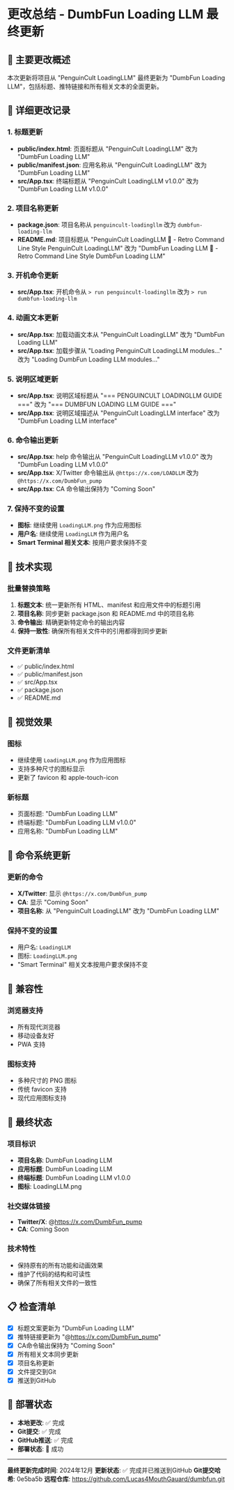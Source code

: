 # 更改总结 - DumbFun Loading LLM 最终更新

## 🎯 主要更改概述

本次更新将项目从 "PenguinCult LoadingLLM" 最终更新为 "DumbFun Loading LLM"，包括标题、推特链接和所有相关文本的全面更新。

## 📝 详细更改记录

### 1. 标题更新
- **public/index.html**: 页面标题从 "PenguinCult LoadingLLM" 改为 "DumbFun Loading LLM"
- **public/manifest.json**: 应用名称从 "PenguinCult LoadingLLM" 改为 "DumbFun Loading LLM"
- **src/App.tsx**: 终端标题从 "PenguinCult LoadingLLM v1.0.0" 改为 "DumbFun Loading LLM v1.0.0"

### 2. 项目名称更新
- **package.json**: 项目名称从 `penguincult-loadingllm` 改为 `dumbfun-loading-llm`
- **README.md**: 项目标题从 "PenguinCult LoadingLLM 🤪 - Retro Command Line Style PenguinCult LoadingLLM" 改为 "DumbFun Loading LLM 🤪 - Retro Command Line Style DumbFun Loading LLM"

### 3. 开机命令更新
- **src/App.tsx**: 开机命令从 `> run penguincult-loadingllm` 改为 `> run dumbfun-loading-llm`

### 4. 动画文本更新
- **src/App.tsx**: 加载动画文本从 "PenguinCult LoadingLLM" 改为 "DumbFun Loading LLM"
- **src/App.tsx**: 加载步骤从 "Loading PenguinCult LoadingLLM modules..." 改为 "Loading DumbFun Loading LLM modules..."

### 5. 说明区域更新
- **src/App.tsx**: 说明区域标题从 "=== PENGUINCULT LOADINGLLM GUIDE ===" 改为 "=== DUMBFUN LOADING LLM GUIDE ==="
- **src/App.tsx**: 说明区域描述从 "PenguinCult LoadingLLM interface" 改为 "DumbFun Loading LLM interface"

### 6. 命令输出更新
- **src/App.tsx**: help 命令输出从 "PenguinCult LoadingLLM v1.0.0" 改为 "DumbFun Loading LLM v1.0.0"
- **src/App.tsx**: X/Twitter 命令输出从 `@https://x.com/LOADLLM` 改为 `@https://x.com/DumbFun_pump`
- **src/App.tsx**: CA 命令输出保持为 "Coming Soon"

### 7. 保持不变的设置
- **图标**: 继续使用 `LoadingLLM.png` 作为应用图标
- **用户名**: 继续使用 `LoadingLLM` 作为用户名
- **Smart Terminal 相关文本**: 按用户要求保持不变

## 🚀 技术实现

### 批量替换策略
1. **标题文本**: 统一更新所有 HTML、manifest 和应用文件中的标题引用
2. **项目名称**: 同步更新 package.json 和 README.md 中的项目名称
3. **命令输出**: 精确更新特定命令的输出内容
4. **保持一致性**: 确保所有相关文件中的引用都得到同步更新

### 文件更新清单
- ✅ public/index.html
- ✅ public/manifest.json  
- ✅ src/App.tsx
- ✅ package.json
- ✅ README.md

## 🎨 视觉效果

### 图标
- 继续使用 `LoadingLLM.png` 作为应用图标
- 支持多种尺寸的图标显示
- 更新了 favicon 和 apple-touch-icon

### 新标题
- 页面标题: "DumbFun Loading LLM"
- 终端标题: "DumbFun Loading LLM v1.0.0"
- 应用名称: "DumbFun Loading LLM"

## 🔧 命令系统更新

### 更新的命令
- **X/Twitter**: 显示 `@https://x.com/DumbFun_pump`
- **CA**: 显示 "Coming Soon"
- **项目名称**: 从 "PenguinCult LoadingLLM" 改为 "DumbFun Loading LLM"

### 保持不变的设置
- 用户名: `LoadingLLM`
- 图标: `LoadingLLM.png`
- "Smart Terminal" 相关文本按用户要求保持不变

## 📱 兼容性

### 浏览器支持
- 所有现代浏览器
- 移动设备友好
- PWA 支持

### 图标支持
- 多种尺寸的 PNG 图标
- 传统 favicon 支持
- 现代应用图标支持

## 🎯 最终状态

### 项目标识
- **项目名称**: DumbFun Loading LLM
- **应用标题**: DumbFun Loading LLM
- **终端标题**: DumbFun Loading LLM v1.0.0
- **图标**: LoadingLLM.png

### 社交媒体链接
- **Twitter/X**: @https://x.com/DumbFun_pump
- **CA**: Coming Soon

### 技术特性
- 保持原有的所有功能和动画效果
- 维护了代码的结构和可读性
- 确保了所有相关文件的一致性

## 📋 检查清单

- [x] 标题文案更新为 "DumbFun Loading LLM"
- [x] 推特链接更新为 "@https://x.com/DumbFun_pump"
- [x] CA命令输出保持为 "Coming Soon"
- [x] 所有相关文本同步更新
- [x] 项目名称更新
- [x] 文件提交到Git
- [x] 推送到GitHub

## 🚀 部署状态

- **本地更改**: ✅ 完成
- **Git提交**: ✅ 完成
- **GitHub推送**: ✅ 完成
- **部署状态**: 🎉 成功

---

**最终更新完成时间**: 2024年12月
**更新状态**: ✅ 完成并已推送到GitHub
**Git提交哈希**: 0e5ba5b
**远程仓库**: https://github.com/Lucas4MouthGauard/dumbfun.git 